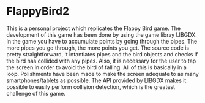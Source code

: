 # FlappyBird2
This is a personal project which replicates the Flappy Bird game. 
The development of this game has been done by using the game libray LIBGDX.
In the game you have to accumulate points by going through the pipes. The more pipes you go through, the more points you get. 
The source code is pretty straightforward, it intantiates pipes and the bird objects and checks if the bird has collided with any pipes. 
Also, it is necessary for the user to tap the screen in order to avoid the bird of falling. All of this is basically in a loop.
Polishments have been made to make the screen adequate to as many smartphones/tablets as possible. 
The API provided by LIBGDX makes it possible to easily perform collision detection, which is the greatest challenge of this game.
